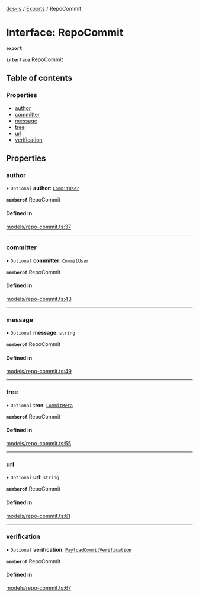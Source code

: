 [dcs-js](../README.md) / [Exports](../modules.md) / RepoCommit

# Interface: RepoCommit

**`export`**

**`interface`** RepoCommit

## Table of contents

### Properties

- [author](RepoCommit.md#author)
- [committer](RepoCommit.md#committer)
- [message](RepoCommit.md#message)
- [tree](RepoCommit.md#tree)
- [url](RepoCommit.md#url)
- [verification](RepoCommit.md#verification)

## Properties

### <a id="author" name="author"></a> author

• `Optional` **author**: [`CommitUser`](CommitUser.md)

**`memberof`** RepoCommit

#### Defined in

[models/repo-commit.ts:37](https://github.com/unfoldingWord/dcs-js/blob/42a7ab5/models/repo-commit.ts#L37)

___

### <a id="committer" name="committer"></a> committer

• `Optional` **committer**: [`CommitUser`](CommitUser.md)

**`memberof`** RepoCommit

#### Defined in

[models/repo-commit.ts:43](https://github.com/unfoldingWord/dcs-js/blob/42a7ab5/models/repo-commit.ts#L43)

___

### <a id="message" name="message"></a> message

• `Optional` **message**: `string`

**`memberof`** RepoCommit

#### Defined in

[models/repo-commit.ts:49](https://github.com/unfoldingWord/dcs-js/blob/42a7ab5/models/repo-commit.ts#L49)

___

### <a id="tree" name="tree"></a> tree

• `Optional` **tree**: [`CommitMeta`](CommitMeta.md)

**`memberof`** RepoCommit

#### Defined in

[models/repo-commit.ts:55](https://github.com/unfoldingWord/dcs-js/blob/42a7ab5/models/repo-commit.ts#L55)

___

### <a id="url" name="url"></a> url

• `Optional` **url**: `string`

**`memberof`** RepoCommit

#### Defined in

[models/repo-commit.ts:61](https://github.com/unfoldingWord/dcs-js/blob/42a7ab5/models/repo-commit.ts#L61)

___

### <a id="verification" name="verification"></a> verification

• `Optional` **verification**: [`PayloadCommitVerification`](PayloadCommitVerification.md)

**`memberof`** RepoCommit

#### Defined in

[models/repo-commit.ts:67](https://github.com/unfoldingWord/dcs-js/blob/42a7ab5/models/repo-commit.ts#L67)
